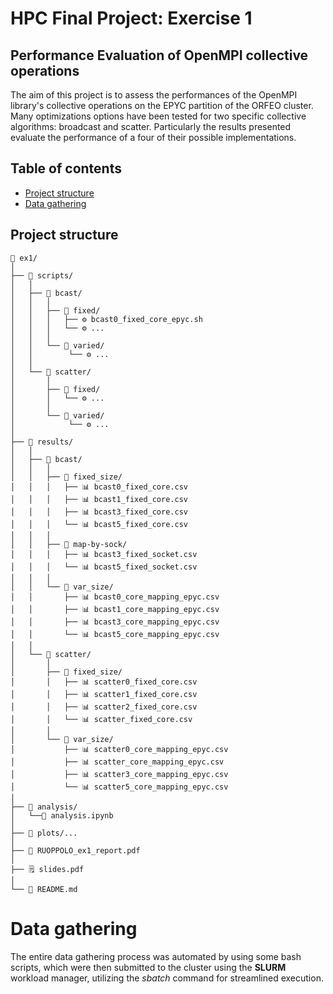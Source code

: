 # HPC Final Project: Exercise 1
## Performance Evaluation of OpenMPI collective operations
The aim of this project is to assess the performances of the OpenMPI library's collective operations on the EPYC partition of the ORFEO cluster. Many optimizations options have been tested for two specific collective algorithms: broadcast and scatter. Particularly the results presented evaluate the performance of a four of their possible implementations.
## Table of contents
- [Project structure](#project-structure)
- [Data gathering](#data-gathering)

## Project structure

```
📂 ex1/
│ 
├── 📂 scripts/
│   │
│   ├── 📂 bcast/
│   │   │
│   │   ├── 📂 fixed/
│   │   │   ├── ⚙️ bcast0_fixed_core_epyc.sh
│   │   │   └── ⚙️ ...
│   │   │
│   │   └── 📂 varied/
│   │        └── ⚙️ ...
│   │
│   └── 📂 scatter/
│       │
│       ├── 📂 fixed/
│       │   └── ⚙️ ...
│       │
│       └── 📂 varied/
│            └── ⚙️ ...
│
├── 📂 results/
│   │
│   ├── 📂 bcast/
│   │   │
│   │   ├── 📂 fixed_size/
│   │   │   ├── 📊 bcast0_fixed_core.csv
│   │   │   ├── 📊 bcast1_fixed_core.csv	
│   │   │   ├── 📊 bcast3_fixed_core.csv	
│   │   │   └── 📊 bcast5_fixed_core.csv
│   │   │
│   │   ├── 📂 map-by-sock/
│   │   │   ├── 📊 bcast3_fixed_socket.csv
│   │   │   └── 📊 bcast5_fixed_socket.csv
│   │   │
│   │   └── 📂 var_size/
│   │       ├── 📊 bcast0_core_mapping_epyc.csv
│   │       ├── 📊 bcast1_core_mapping_epyc.csv
│   │       ├── 📊 bcast3_core_mapping_epyc.csv
│   │       └── 📊 bcast5_core_mapping_epyc.csv
│   │
│   └── 📂 scatter/
│       │
│       ├── 📂 fixed_size/
│       │   ├── 📊 scatter0_fixed_core.csv
│       │   ├── 📊 scatter1_fixed_core.csv	
│       │   ├── 📊 scatter2_fixed_core.csv	
│       │   └── 📊 scatter_fixed_core.csv
│       │
│       └── 📂 var_size/
│           ├── 📊 scatter0_core_mapping_epyc.csv
│           ├── 📊 scatter_core_mapping_epyc.csv
│           ├── 📊 scatter3_core_mapping_epyc.csv
│           └── 📊 scatter5_core_mapping_epyc.csv
│ 
├── 📂 analysis/
│   └──🔎 analysis.ipynb
│
├── 📂 plots/...  
│
├── 📝 RUOPPOLO_ex1_report.pdf
│
├── 🗒️ slides.pdf
│   
└── 📰 README.md

```


# Data gathering

The entire data gathering process was automated by using some bash scripts, which were then submitted to the cluster using the **SLURM** workload manager, utilizing the *sbatch* command for streamlined execution.

